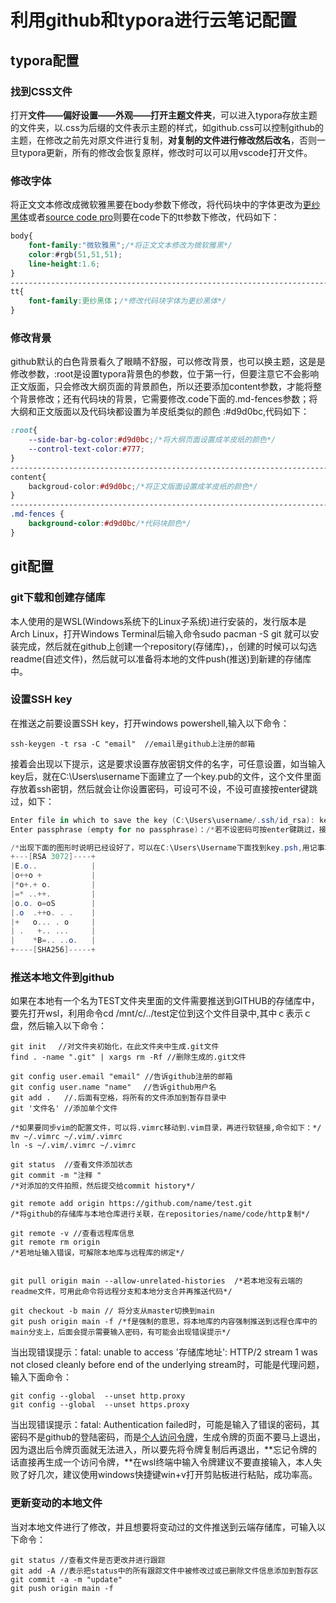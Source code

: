 # 利用github和typora进行云笔记配置

## typora配置

### 找到CSS文件

打开**文件——偏好设置——外观——打开主题文件夹**，可以进入typora存放主题的文件夹，以.css为后缀的文件表示主题的样式，如github.css可以控制github的主题，在修改之前先对原文件进行复制，**对复制的文件进行修改然后改名**，否则一旦typora更新，所有的修改会恢复原样，修改时可以可以用vscode打开文件。

### 修改字体

将正文文本修改成微软雅黑要在body参数下修改，将代码块中的字体更改为[更纱黑体](https://mirrors.tuna.tsinghua.edu.cn/github-release/be5invis/Sarasa-Gothic/)或者[source code pro](https://github.com/adobe-fonts/source-code-pro)则要在code下的tt参数下修改，代码如下：

```css
body{
    font-family:"微软雅黑";/*将正文文本修改为微软雅黑*/
    color:#rgb(51,51,51);
    line-height:1.6;
}
--------------------------------------------------------------------------------------------------------
tt{
    font-family:更纱黑体；/*修改代码块字体为更纱黑体*/
}

```

### 修改背景

github默认的白色背景看久了眼睛不舒服，可以修改背景，也可以换主题，这是是修改参数，:root是设置typora背景色的参数，位于第一行，但要注意它不会影响正文版面，只会修改大纲页面的背景颜色，所以还要添加content参数，才能将整个背景修改；还有代码块的背景，它需要修改.code下面的.md-fences参数；将大纲和正文版面以及代码块都设置为羊皮纸类似的颜色 :#d9d0bc,代码如下：

```css
:root{
    --side-bar-bg-color:#d9d0bc;/*将大纲页面设置成羊皮纸的颜色*/
    --control-text-color:#777;
}
--------------------------------------------------------------------------------------------------------
content{
    backgroud-color:#d9d0bc;/*将正文版面设置成羊皮纸的颜色*/
}
--------------------------------------------------------------------------------------------------------
.md-fences {
    background-color:#d9d0bc/*代码块颜色*/
}
```

## git配置

### git下载和创建存储库

本人使用的是WSL(Windows系统下的Linux子系统)进行安装的，发行版本是Arch Linux，打开Windows Terminal后输入命令sudo pacman -S git 就可以安装完成，然后就在github上创建一个repository(存储库)，，创建的时候可以勾选readme(自述文件)，然后就可以准备将本地的文件push(推送)到新建的存储库中。

### 设置SSH key

在推送之前要设置SSH key，打开windows powershell,输入以下命令：

```
ssh-keygen -t rsa -C "email"  //email是github上注册的邮箱
```

接着会出现以下提示，这是要求设置存放密钥文件的名字，可任意设置，如当输入key后，就在C:\Users\username下面建立了一个key.pub的文件，这个文件里面存放着ssh密钥，然后就会让你设置密码，可设可不设，不设可直接按enter键跳过，如下：

```powershell
Enter file in which to save the key (C:\Users\username/.ssh/id_rsa): key /*设置文件名*/
Enter passphrase (empty for no passphrase)：/*若不设密码可按enter键跳过，接下来会有多个类似的提示出现，但都可以跳过*/

/*出现下面的图形时说明已经设好了，可以在C:\Users\Username下面找到key.psh,用记事本打开就是密钥，然后将其复制到github setting 里的ssh key中就完成了。*/
+---[RSA 3072]----+
|E.o..            |
|o++o +           |
|*o+.+ o.         |
|=* ..++.         |
|o.o. o=oS        |
|.o  .++o. . .    |
|+   o... . o     |
| .   +.. ...     |
|    *B=.. ..o.   |
+----[SHA256]-----+
```

### 推送本地文件到github

如果在本地有一个名为TEST文件夹里面的文件需要推送到GITHUB的存储库中，要先打开wsl，利用命令cd /mnt/c/../test定位到这个文件目录中,其中ｃ表示ｃ盘，然后输入以下命令：

```shell
git init　 //对文件夹初始化，在此文件夹中生成.git文件
find . -name ".git" | xargs rm -Rf //删除生成的.git文件

git config user.email "email" //告诉github注册的邮箱
git config user.name "name" 　//告诉github用户名
git add .   //.后面有空格，将所有的文件添加到暂存目录中
git '文件名' //添加单个文件

/*如果要同步vim的配置文件，可以将.vimrc移动到.vim目录，再进行软链接,命令如下：*/
mv ~/.vimrc ~/.vim/.vimrc
ln -s ~/.vim/.vimrc ~/.vimrc

git status  //查看文件添加状态
git commit -m "注释 "  
/*对添加的文件拍照，然后提交给commit history*/

git remote add origin https://github.com/name/test.git   
/*将github的存储库与本地仓库进行关联，在repositories/name/code/http复制*/

git remote -v //查看远程库信息
git remote rm origin  
/*若地址输入错误，可解除本地库与远程库的绑定*/


git pull origin main --allow-unrelated-histories  /*若本地没有云端的readme文件，可用此命令将远程分支和本地分支合并再推送代码*/

git checkout -b main // 将分支从master切换到main
git push origin main -f /*f是强制的意思，将本地库的内容强制推送到远程仓库中的main分支上，后面会提示需要输入密码，有可能会出现错误提示*/
```

当出现错误提示：fatal: unable to access '存储库地址': HTTP/2 stream 1 was not closed cleanly before end of the underlying stream时，可能是代理问题，输入下面命令：

```shell
git config --global  --unset http.proxy
git config --global  --unset https.proxy
```

当出现错误提示：fatal: Authentication failed时，可能是输入了错误的密码，其密码不是github的登陆密码，而是[个人访问令牌](https://docs.github.com/en/authentication/keeping-your-account-and-data-secure/creating-a-personal-access-token)，生成令牌的页面不要马上退出，因为退出后令牌页面就无法进入，所以要先将令牌复制后再退出，**忘记令牌的话直接再生成一个访问令牌，**在wsl终端中输入令牌建议不要直接输入，本人失败了好几次，建议使用windows快捷键win+v打开剪贴板进行粘贴，成功率高。

### 更新变动的本地文件

当对本地文件进行了修改，并且想要将变动过的文件推送到云端存储库，可输入以下命令：

```shell
git status //查看文件是否更改并进行跟踪
git add -A //表示把status中的所有跟踪文件中被修改过或已删除文件信息添加到暂存区
git commit -a -m "update" 
git push origin main -f 
```



